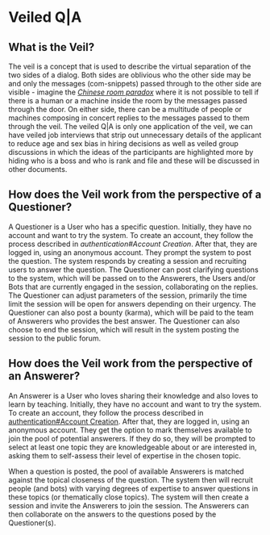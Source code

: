 # Veiled Q|A

## What is the Veil?
The veil is a concept that is used to describe the virtual separation of the two sides of a dialog. Both sides are oblivious who the other side may be and only the messages (com-snippets) passed through to the other side are visible - imagine the [*Chinese room paradox*](https://en.wikipedia.org/wiki/Chinese_room) where it is not possible to tell if there is a human or a machine inside the room by the messages passed through the door. On either side, there can be a multitude of people or machines composing in concert replies to the messages passed to them through the veil. The veiled Q|A is only one application of the veil, we can have veiled job interviews that strip out unnecessary details of the applicant to reduce age and sex bias in hiring decisions as well as veiled group discussions in which the ideas of the participants are highlighted more by hiding who is a boss and who is rank and file and these will be discussed in other documents.

## How does the Veil work from the perspective of a Questioner?
A Questioner is a User who has a specific question. Initially, they have no account and want to try the system.
To create an account, they follow the process described in *authentication#Account Creation*. After that, they are logged in, using an anonymous account. They prompt the system to post the question. The system responds by creating a session and recruiting users to answer the question. The Questioner can post clarifying questions to the system, which will be passed on to the Answerers, the Users and/or Bots that are currently engaged in the session, collaborating on the replies. The Questioner can adjust parameters of the session, primarily the time limit the session will be open for answers depending on their urgency. The Questioner can also post a bounty (karma), which will be paid to the team of Answerers who provides the best answer. The Questioner can also choose to end the session, which will result in the system posting the session to the public forum.

## How does the Veil work from the perspective of an Answerer?
An Answerer is a User who loves sharing their knowledge and also loves to learn by teaching. Initially, they have no account and want to try the system. To create an account, they follow the process described in [authentication#Account Creation](https://github.com/TetraPlex-org/basics/blob/main/Documentation/technical/authentication.md#Account#20Creation). After that, they are logged in, using an anonymous account. They get the option to mark themselves available to join the pool of potential answerers. If they do so, they will be prompted to select at least one topic they are knowledgeable about or are interested in, asking them to self-assess their level of expertise in the chosen topic.

When a question is posted, the pool of available Answerers is matched against the topical closeness of the question.
The system then will recruit people (and bots) with varying degrees of expertise to answer questions in these topics (or thematically close topics). The system will then create a session and invite the Answerers to join the session. The Answerers can then collaborate on the answers to the questions posed by the Questioner(s).
